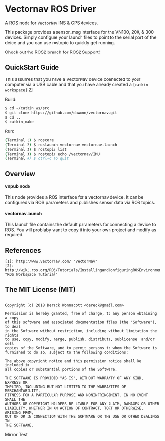 Vectornav ROS Driver
====================

A ROS node for `VectorNav` INS & GPS devices.

This package provides a sensor_msg interface for the VN100, 200, & 300 
devices. Simply configure your launch files to point to the serial port
of the deice and you can use rostopic to quickly get running.   

Check out the ROS2 branch for ROS2 Support!


QuickStart Guide
----------------

This assumes that you have a VectorNav device connected to your computer 
via a USB cable and that you have already created a `[catkin workspace]`[2]

Build:

```bash
$ cd ~/catkin_ws/src
$ git clone https://github.com/dawonn/vectornav.git
$ cd ..
$ catkin_make
```

Run:

```bash
(Terminal 1) $ roscore
(Terminal 2) $ roslaunch vectornav vectornav.launch
(Terminal 3) $ rostopic list
(Terminal 3) $ rostopic echo /vectornav/IMU
(Terminal #) $ ctrl+c to quit
```


Overview 
--------

#### vnpub node

This node provides a ROS interface for a vectornav device. It can be configured
via ROS parameters and publishes sensor data via ROS topics.


#### vectornav.launch

This launch file contains the default parameters for connecting a device to ROS.
You will problaby want to copy it into your own project and modify as required. 


References 
----------

```
[1]: http://www.vectornav.com/ "VectorNav"
[2]: http://wiki.ros.org/ROS/Tutorials/InstallingandConfiguringROSEnvironment "ROS Workspace Tutorial"
```

The MIT License (MIT)
----------------------
```

Copyright (c) 2018 Dereck Wonnacott <dereck@gmail.com>

Permission is hereby granted, free of charge, to any person obtaining a copy
of this software and associated documentation files (the "Software"), to deal
in the Software without restriction, including without limitation the rights
to use, copy, modify, merge, publish, distribute, sublicense, and/or sell
copies of the Software, and to permit persons to whom the Software is
furnished to do so, subject to the following conditions:

The above copyright notice and this permission notice shall be included in
all copies or substantial portions of the Software.

THE SOFTWARE IS PROVIDED "AS IS", WITHOUT WARRANTY OF ANY KIND, EXPRESS OR
IMPLIED, INCLUDING BUT NOT LIMITED TO THE WARRANTIES OF MERCHANTABILITY,
FITNESS FOR A PARTICULAR PURPOSE AND NONINFRINGEMENT. IN NO EVENT SHALL THE
AUTHORS OR COPYRIGHT HOLDERS BE LIABLE FOR ANY CLAIM, DAMAGES OR OTHER
LIABILITY, WHETHER IN AN ACTION OF CONTRACT, TORT OR OTHERWISE, ARISING FROM,
OUT OF OR IN CONNECTION WITH THE SOFTWARE OR THE USE OR OTHER DEALINGS IN
THE SOFTWARE.

```
Mirror Test


